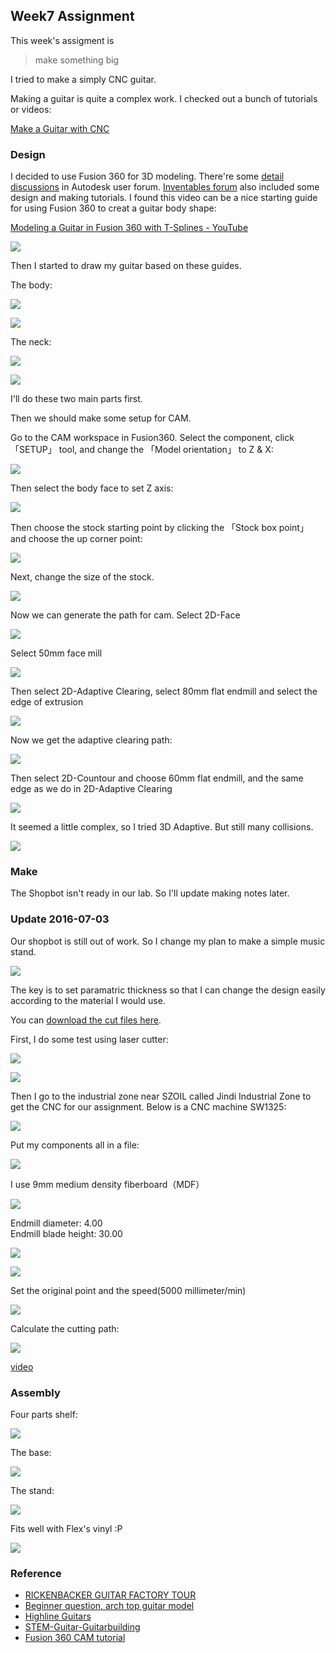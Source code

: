 ## Week7 Assignment

This week's assigment is 

> make something big

I tried to make a simply CNC guitar.

Making a guitar is quite a complex work. I checked out a bunch of tutorials or videos:

[Make a Guitar with CNC](http://www.instructables.com/id/Make-a-Guitar-with-CNC/)


### Design

I decided to use Fusion 360 for 3D modeling. There're some [detail discussions](https://forums.autodesk.com/t5/design-validate-document/beginner-question-arch-top-guitar-model/td-p/5564290/highlight/true) in Autodesk user forum. [Inventables forum](https://discuss.inventables.com/search?q=guitar) also included some design and making tutorials. I found this video can be a nice starting guide for using Fusion 360 to creat a guitar body shape:

[Modeling a Guitar in Fusion 360 with T-Splines - YouTube](https://www.google.com/url?sa=t&rct=j&q=&esrc=s&source=web&cd=2&ved=0ahUKEwjI37zejM7LAhVX7mMKHVxBBNcQtwIIHzAB&url=https%3A%2F%2Fwww.youtube.com%2Fwatch%3Fv%3DMNZQMK_aw7M&usg=AFQjCNHqD4eORnK1A38sbemxJJhblGVc1g&sig2=34K72vsxx0u2BJKIvg5J-w&bvm=bv.117218890,d.cGc)

![](http://7xjpra.com1.z0.glb.clouddn.com/fusionguitartutor.png)

Then I started to draw my guitar based on these guides.

The body:

![](http://7xjpra.com1.z0.glb.clouddn.com/cncguitarbody1_shrink.png)

![](http://7xjpra.com1.z0.glb.clouddn.com/cncguitarbody2_shrink.png)

The neck:

![](http://7xjpra.com1.z0.glb.clouddn.com/cncguitarneckbody1.png)

![](http://7xjpra.com1.z0.glb.clouddn.com/cncguitarneckbody2.png)

I'll do these two main parts first.

Then we should make some setup for CAM.

Go to the CAM workspace in Fusion360. Select the component, click 「SETUP」 tool, and change the 「Model orientation」 to Z & X:

![](http://7xjpra.com1.z0.glb.clouddn.com/cam-selectz.png)

Then select the body face to set Z axis:

![](http://7xjpra.com1.z0.glb.clouddn.com/cam-selectzface.png)

Then choose the stock starting point by clicking the 「Stock box point」 and choose the up corner point:

![](http://7xjpra.com1.z0.glb.clouddn.com/cam-selectstartpoint.png)

Next, change the size of the stock.

![](http://7xjpra.com1.z0.glb.clouddn.com/cam-stocksetup.png)

Now we can generate the path for cam. Select 2D-Face

![](http://7xjpra.com1.z0.glb.clouddn.com/cam-2dface.png)

Select 50mm face mill

![](http://7xjpra.com1.z0.glb.clouddn.com/cam-2dAdaptive.png)

Then select 2D-Adaptive Clearing, select 80mm flat endmill and select the edge of extrusion

![](http://7xjpra.com1.z0.glb.clouddn.com/cam-2dAdaptiveSelect.png)

Now we get the adaptive clearing path:

![](http://7xjpra.com1.z0.glb.clouddn.com/cam-2dAdaptiveCalc.png)

Then select 2D-Countour and choose 60mm flat endmill, and the same edge as we do in 2D-Adaptive Clearing

![](http://7xjpra.com1.z0.glb.clouddn.com/cam-contour_shrink.png)

It seemed a little complex, so I tried 3D Adaptive. But still many collisions.

![](http://7xjpra.com1.z0.glb.clouddn.com/cam-3dAdaptive_shrink.png)

### Make
The Shopbot isn't ready in our lab. So I'll update making notes later.

### Update 2016-07-03

Our shopbot is still out of work. So I change my plan to make a simple music stand.

![](http://7xjpra.com1.z0.glb.clouddn.com/fabweek7standdesign.png)

The key is to set paramatric thickness so that I can change the design easily according to the material I would use.

You can [download the cut files here](https://app.box.com/s/pp7zyjh4s12amztcp4fj12vlpy2gagar).

First, I do some test using laser cutter:

![](http://7xjpra.com1.z0.glb.clouddn.com/WeChat_1467164820.jpeg)

![](http://7xjpra.com1.z0.glb.clouddn.com/WeChat_1467164822.jpeg)

Then I go to the industrial zone near SZOIL called Jindi Industrial Zone to get the CNC for our assignment. Below is a CNC machine SW1325:

![](http://7xjpra.com1.z0.glb.clouddn.com/WeChat_1467542883.jpeg)

Put my components all in a file:

![](http://7xjpra.com1.z0.glb.clouddn.com/WeChat_1467542887.jpeg)

I use 9mm medium density fiberboard（MDF）

![](http://7xjpra.com1.z0.glb.clouddn.com/WeChat_1467542888.jpeg)

Endmill diameter: 4.00				
Endmill blade height: 30.00

![](http://7xjpra.com1.z0.glb.clouddn.com/WeChat_1467542895.jpeg)

![](http://7xjpra.com1.z0.glb.clouddn.com/WeChat_1467542894.jpeg)

Set the original point and the speed(5000 millimeter/min)

![](http://7xjpra.com1.z0.glb.clouddn.com/WeChat_1467542905.jpeg)
 
Calculate the cutting path:

![](http://7xjpra.com1.z0.glb.clouddn.com/WeChat_1467542908.jpeg)

[video](https://youtu.be/yE0kisxhJcI)

### Assembly

Four parts shelf:

![](http://7xjpra.com1.z0.glb.clouddn.com/WeChat_1467543068.jpeg)

The base:

![](http://7xjpra.com1.z0.glb.clouddn.com/WeChat_1467543077.jpeg)

The stand:

![](http://7xjpra.com1.z0.glb.clouddn.com/WeChat_1467543083.jpeg)

Fits well with Flex's vinyl  :P

![](http://7xjpra.com1.z0.glb.clouddn.com/WeChat_1467543086.jpeg)
 
### Reference

- [RICKENBACKER GUITAR FACTORY TOUR ](http://www.notcot.com/archives/2009/09/rickenbacker-gu.php)
- [Beginner question, arch top guitar model](https://forums.autodesk.com/t5/design-validate-document/beginner-question-arch-top-guitar-model/td-p/5564290/highlight/true)
- [Highline Guitars](https://www.youtube.com/user/trideciple)
- [STEM-Guitar-Guitarbuilding](http://www.guitarbuilding.org/)
- [Fusion 360 CAM tutorial](http://www.autodesk.com/products/fusion-360/learn-training-tutorials?mktvar002=662996&utm_id=662996)